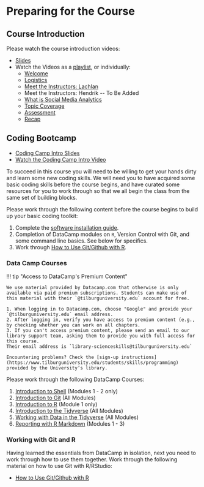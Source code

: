 # Preparing for the Course

## Course Introduction

Please watch the course introduction videos:

* [Slides](assets/lectures/course_prep/smwa_intro.pdf)
* Watch the Videos as a [playlist](https://www.youtube.com/watch?v=b8v6ZjOyPNA&list=PL9QkA7C7GRGVct5aKmivJXzhXKfA0tMWn), or individually:
    * [Welcome](https://youtu.be/b8v6ZjOyPNA)
    * [Logistics](https://youtu.be/AEWbQ16521A)
    * [Meet the Instructors: Lachlan](https://youtu.be/mgsf25doADM)
    * Meet the Instructors: Hendrik -- To Be Added
    * [What is Social Media Analytics](https://youtu.be/Lj0hbp2siIY)
    * [Topic Coverage](https://youtu.be/zL08rQ2dwWU)
    * [Assessment](https://youtu.be/KTLTdwLTQLc)
    * [Recap](https://youtu.be/qyRuREG7nuk)

## Coding Bootcamp

* [Coding Camp Intro Slides](assets/lectures/course_prep/codecamp.pdf)
* [Watch the Coding Camp Intro Video](https://youtu.be/kPZdgpJXHg0)

To succeed in this course you will need to be willing to get your hands dirty and learn some new coding skills.
We will need you to have acquired some basic coding skills before the course begins, and have curated some resources for you to work through so that we all begin the class from the same set of building blocks.

Please work through the following content before the course begins to build up your basic coding toolkit:

1. Complete the [software installation guide](../software_install).
2. Completion of DataCamp modules on `R`, Version Control with Git, and some command line basics. See below for specifics.
3. Work through [How to Use Git/Github with R][git-r].

### Data Camp Courses

!!! tip "Access to DataCamp's Premium Content"

    We use material provided by Datacamp.com that otherwise is only available via paid premium subscriptions. Students can make use of this material with their `@tilburguniversity.edu` account for free.

    1. When logging in to Datacamp.com, choose "Google" and provide your `@tilburguniversity.edu` email address.
    2. After logging in, verify you have access to premium content (e.g., by checking whether you can work on all chapters.
    3. If you can't access premium content, please send an email to our library support team, asking them to provide you with full access for this course. 
    Their email address is `library-scienceskills@tilburguniversity.edu`

    Encountering problems? Check the [sign-up instructions](https://www.tilburguniversity.edu/students/skills/programming) provided by the University’s library.

Please work through the following DataCamp Courses:

1. [Introduction to Shell](https://learn.datacamp.com/courses/introduction-to-shell) (Modules 1 - 2 only)
2. [Introduction to Git](https://learn.datacamp.com/courses/introduction-to-git) (All Modules)
3. [Introduction to R](https://learn.datacamp.com/courses/free-introduction-to-r) (Module 1 only)
4. [Introduction to the Tidyverse](https://learn.datacamp.com/courses/introduction-to-the-tidyverse) (All Modules)
5. [Working with Data in the Tidyverse](https://learn.datacamp.com/courses/working-with-data-in-the-tidyverse) (All Modules)
6. [Reporting with R Markdown](https://learn.datacamp.com/courses/reporting-with-rmarkdown) (Modules 1 - 3)

### Working with Git and R

Having learned the essentials from DataCamp in isolation, next you need to work through how to use them together.
Work through the following material on how to use Git with R/RStudio:

* [How to Use Git/Github with R][git-r]

[git-r]: https://rfortherestofus.com/2021/02/how-to-use-git-github-with-r/
